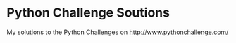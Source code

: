 # Python Challenge Soutions

My solutions to the Python Challenges on http://www.pythonchallenge.com/
